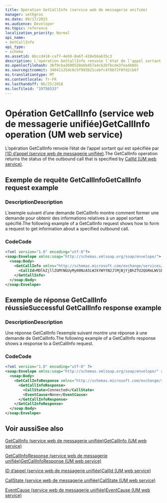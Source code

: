 ```yaml
---
title: Opération GetCallInfo (service web de messagerie unifiée)
manager: sethgros
ms.date: 09/17/2015
ms.audience: Developer
ms.topic: reference
localization_priority: Normal
api_name:
- GetCallInfo
api_type:
- schema
ms.assetid: 6bccd418-caf7-4eb9-8a6f-410e56a635c3
description: L’opération GetCallInfo renvoie l’état de l’appel sortant qui est spécifiée par l’ID d’appel (service web de messagerie unifiée).
ms.openlocfilehash: 36f9cba3690520ebb457a4cb2bfbcde3fea4b8dc
ms.sourcegitcommit: 34041125dc8c5f993b21cebfc4f8b72f0fd2cb6f
ms.translationtype: MT
ms.contentlocale: fr-FR
ms.lasthandoff: 06/25/2018
ms.locfileid: "19756533"
---
```

# <a name="getcallinfo-operation-um-web-service"></a><span data-ttu-id="f23f6-103">Opération GetCallInfo (service web de messagerie unifiée)</span><span class="sxs-lookup"><span data-stu-id="f23f6-103">GetCallInfo operation (UM web service)</span></span>

<span data-ttu-id="f23f6-104">L’opération GetCallInfo renvoie l’état de l’appel sortant qui est spécifiée par [l’ID d’appel (service web de messagerie unifiée)](callid-um-web-service.md).</span><span class="sxs-lookup"><span data-stu-id="f23f6-104">The GetCallInfo operation returns the status of the outbound call that is specified by [CallId (UM web service)](callid-um-web-service.md).</span></span>
  
## <a name="getcallinfo-request-example"></a><span data-ttu-id="f23f6-105">Exemple de requête GetCallInfo</span><span class="sxs-lookup"><span data-stu-id="f23f6-105">GetCallInfo request example</span></span>

### <a name="description"></a><span data-ttu-id="f23f6-106">Description</span><span class="sxs-lookup"><span data-stu-id="f23f6-106">Description</span></span>

<span data-ttu-id="f23f6-107">L’exemple suivant d’une demande GetCallInfo montre comment former une demande pour obtenir des informations relatives à un appel sortant spécifié.</span><span class="sxs-lookup"><span data-stu-id="f23f6-107">The following example of a GetCallInfo request shows how to form a request to get information about a specified outbound call.</span></span>
  
### <a name="code"></a><span data-ttu-id="f23f6-108">Code</span><span class="sxs-lookup"><span data-stu-id="f23f6-108">Code</span></span>

```XML
<?xml version="1.0" encoding="utf-8"?>
<soap:Envelope xmlns:soap="http://schemas.xmlsoap.org/soap/envelope/">
  <soap:Body>
    <GetCallInfo xmlns="http://schemas.microsoft.com/exchange/services/2006/messages">
      <CallId>MDlkZjllZGMtNGUyMy00NzA5LWJkYWYtN2JlMjBjYjBhZTU2QGRmLWV1bS0wMS5leGNoYW5nZS5jb3JwLm1pY3Jvc29mdC5jb20=</CallId>
    </GetCallInfo>
  </soap:Body>
</soap:Envelope>
```

## <a name="successful-getcallinfo-response-example"></a><span data-ttu-id="f23f6-109">Exemple de réponse GetCallInfo réussie</span><span class="sxs-lookup"><span data-stu-id="f23f6-109">Successful GetCallInfo response example</span></span>

### <a name="description"></a><span data-ttu-id="f23f6-110">Description</span><span class="sxs-lookup"><span data-stu-id="f23f6-110">Description</span></span>

<span data-ttu-id="f23f6-111">Une réponse GetCallInfo l’exemple suivant montre une réponse à une demande de GetCallInfo.</span><span class="sxs-lookup"><span data-stu-id="f23f6-111">The following example of a GetCallInfo response shows a response to a GetCallInfo request.</span></span>
  
### <a name="code"></a><span data-ttu-id="f23f6-112">Code</span><span class="sxs-lookup"><span data-stu-id="f23f6-112">Code</span></span>

```XML
<?xml version="1.0" encoding="utf-8" ?> 
<soap:Envelope xmlns:soap="http://schemas.xmlsoap.org/soap/envelope/" xmlns:xsi="http://www.w3.org/2001/XMLSchema-instance" xmlns:xsd="http://www.w3.org/2001/XMLSchema">
  <soap:Body>
    <GetCallInfoResponse xmlns="http://schemas.microsoft.com/exchange/services/2006/messages">
      <GetCallInfoResponse>
        <CallState>Connected</CallState> 
        <EventCause>None</EventCause> 
      </GetCallInfoResponse>
    </GetCallInfoResponse>
  </soap:Body>
</soap:Envelope>
```

## <a name="see-also"></a><span data-ttu-id="f23f6-113">Voir aussi</span><span class="sxs-lookup"><span data-stu-id="f23f6-113">See also</span></span>



[<span data-ttu-id="f23f6-114">GetCallInfo (service web de messagerie unifiée)</span><span class="sxs-lookup"><span data-stu-id="f23f6-114">GetCallInfo (UM web service)</span></span>](getcallinfo-um-web-service.md)
  
[<span data-ttu-id="f23f6-115">GetCallInfoResponse (service web de messagerie unifiée)</span><span class="sxs-lookup"><span data-stu-id="f23f6-115">GetCallInfoResponse (UM web service)</span></span>](getcallinforesponse-um-web-service.md)
  
[<span data-ttu-id="f23f6-116">ID d’appel (service web de messagerie unifiée)</span><span class="sxs-lookup"><span data-stu-id="f23f6-116">CallId (UM web service)</span></span>](callid-um-web-service.md)
  
[<span data-ttu-id="f23f6-117">CallState (service web de messagerie unifiée)</span><span class="sxs-lookup"><span data-stu-id="f23f6-117">CallState (UM web service)</span></span>](callstate-um-web-service.md)
  
[<span data-ttu-id="f23f6-118">EventCause (service web de messagerie unifiée)</span><span class="sxs-lookup"><span data-stu-id="f23f6-118">EventCause (UM web service)</span></span>](eventcause-um-web-service.md)

